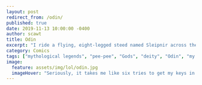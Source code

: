 ```yaml
---
layout: post
redirect_from: /odin/
published: true
date: 2019-11-13 10:00:00 -0400
author: scawt
title: Odin
excerpt: "I ride a flying, eight-legged steed named Sleipnir across the sky and into the underworld. Yet there is one feat of greatness I am unable to attain."
category: Comics
tags: ["mythological legends", "pee-pee", "Gods", "deity", "Odin", "my one weakness", "martial arts", "using the handicap stall", "Eye SEE what you did there", "bathroom", "A Failure To Understand The Core Concepts Of Bathroom Usage", "Thor", "penis lol", "Olympics"]
image:
  feature: assets/img/lol/odin.jpg
  imageHover: "Seriously, it takes me like six tries to get my keys in the ignition. Every time I use a urinal I accidentally touch it with my dick. I got a real bad UTI one time."
---
```

